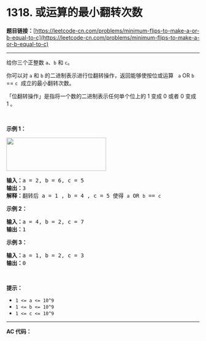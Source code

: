 # 1318. 或运算的最小翻转次数

**题目链接：**[https://leetcode-cn.com/problems/minimum-flips-to-make-a-or-b-equal-to-c](https://leetcode-cn.com/problems/minimum-flips-to-make-a-or-b-equal-to-c)

---

<div class="content__1Y2H">
 <div class="notranslate">
  <p>给你三个正整数&nbsp;<code>a</code>、<code>b</code> 和 <code>c</code>。</p> 
  <p>你可以对 <code>a</code> 和 <code>b</code>&nbsp;的二进制表示进行位翻转操作，返回能够使按位或运算&nbsp; &nbsp;<code>a</code> OR <code>b</code> == <code>c</code>&nbsp;&nbsp;成立的最小翻转次数。</p> 
  <p>「位翻转操作」是指将一个数的二进制表示任何单个位上的 1 变成 0 或者 0 变成 1 。</p> 
  <p>&nbsp;</p> 
  <p><strong>示例 1：</strong></p> 
  <p><img style="height: 87px; width: 260px;" src="https://assets.leetcode-cn.com/aliyun-lc-upload/uploads/2020/01/11/sample_3_1676.png" alt=""></p> 
  <pre class="language-text"><strong>输入：</strong>a = 2, b = 6, c = 5
<strong>输出：</strong>3
<strong>解释：</strong>翻转后 a = 1 , b = 4 , c = 5 使得 <code>a</code> OR <code>b</code> == <code>c</code></pre> 
  <p><strong>示例 2：</strong></p> 
  <pre class="language-text"><strong>输入：</strong>a = 4, b = 2, c = 7
<strong>输出：</strong>1
</pre> 
  <p><strong>示例 3：</strong></p> 
  <pre class="language-text"><strong>输入：</strong>a = 1, b = 2, c = 3
<strong>输出：</strong>0
</pre> 
  <p>&nbsp;</p> 
  <p><strong>提示：</strong></p> 
  <ul> 
   <li><code>1 &lt;= a &lt;= 10^9</code></li> 
   <li><code>1 &lt;= b&nbsp;&lt;= 10^9</code></li> 
   <li><code>1 &lt;= c&nbsp;&lt;= 10^9</code></li> 
  </ul> 
 </div>
</div>

---

**AC 代码：**

```java

```